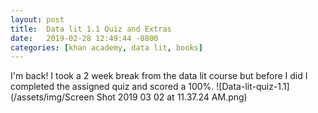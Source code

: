 ```yaml
---
layout: post
title:  Data lit 1.1 Quiz and Extras
date:   2019-02-28 12:49:44 -0800
categories: [khan academy, data lit, books]
---
```

I'm back!
I took a 2 week break from the data lit course but before I did I completed the
assigned quiz and scored a 100%.
![Data-lit-quiz-1.1](/assets/img/Screen Shot 2019 03 02 at 11.37.24 AM.png)
